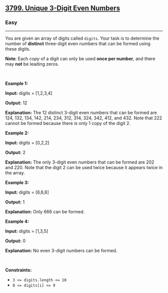 <h2><a href="https://leetcode.com/problems/unique-3-digit-even-numbers/">3799. Unique 3-Digit Even Numbers</a></h2><h3>Easy</h3><hr><p>You are given an array of digits called <code>digits</code>. Your task is to determine the number of <strong>distinct</strong> three-digit even numbers that can be formed using these digits.</p>

<p><strong>Note</strong>: Each <em>copy</em> of a digit can only be used <strong>once per number</strong>, and there may <strong>not</strong> be leading zeros.</p>

<p>&nbsp;</p>
<p><strong class="example">Example 1:</strong></p>

<div class="example-block">
<p><strong>Input:</strong> <span class="example-io">digits = [1,2,3,4]</span></p>

<p><strong>Output:</strong> <span class="example-io">12</span></p>

<p><strong>Explanation:</strong> The 12 distinct 3-digit even numbers that can be formed are 124, 132, 134, 142, 214, 234, 312, 314, 324, 342, 412, and 432. Note that 222 cannot be formed because there is only 1 copy of the digit 2.</p>
</div>

<p><strong class="example">Example 2:</strong></p>

<div class="example-block">
<p><strong>Input:</strong> <span class="example-io">digits = [0,2,2]</span></p>

<p><strong>Output:</strong> <span class="example-io">2</span></p>

<p><strong>Explanation:</strong> The only 3-digit even numbers that can be formed are 202 and 220. Note that the digit 2 can be used twice because it appears twice in the array.</p>
</div>

<p><strong class="example">Example 3:</strong></p>

<div class="example-block">
<p><strong>Input:</strong> <span class="example-io">digits = [6,6,6]</span></p>

<p><strong>Output:</strong> <span class="example-io">1</span></p>

<p><strong>Explanation:</strong> Only 666 can be formed.</p>
</div>

<p><strong class="example">Example 4:</strong></p>

<div class="example-block">
<p><strong>Input:</strong> <span class="example-io">digits = [1,3,5]</span></p>

<p><strong>Output:</strong> <span class="example-io">0</span></p>

<p><strong>Explanation:</strong> No even 3-digit numbers can be formed.</p>
</div>

<p>&nbsp;</p>
<p><strong>Constraints:</strong></p>

<ul>
	<li><code>3 &lt;= digits.length &lt;= 10</code></li>
	<li><code>0 &lt;= digits[i] &lt;= 9</code></li>
</ul>

